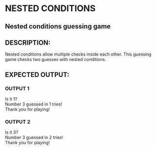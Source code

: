 #  NESTED CONDITIONS
## **Nested conditions guessing game** 

## **DESCRIPTION**: 
Nested conditions allow multiple checks inside each other. This guessing game checks two guesses with nested conditions. 

## **EXPECTED OUTPUT:**
### **OUTPUT 1**
Is it 1? <br>
Number 3 guessed in 1 tries! <br>
Thank you for playing!<br>
 
### **OUTPUT 2**
Is it 3? <br>
Number 3 guessed in 2 tries! <br>
Thank you for playing!<br>



